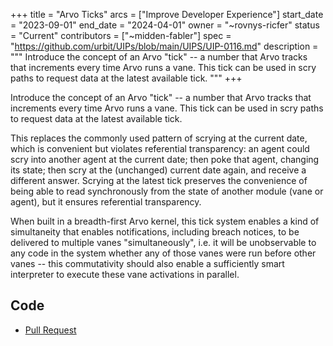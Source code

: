 +++
title = "Arvo Ticks"
arcs = ["Improve Developer Experience"]
start_date = "2023-09-01"
end_date = "2024-04-01"
owner = "~rovnys-ricfer"
status = "Current"
contributors = ["~midden-fabler"]
spec = "https://github.com/urbit/UIPs/blob/main/UIPS/UIP-0116.md"
description = """
Introduce the concept of an Arvo "tick" -- a number that Arvo tracks that increments every time Arvo runs a vane. This tick can be used in scry paths to request data at the latest available tick.
"""
+++

Introduce the concept of an Arvo "tick" -- a number that Arvo tracks that increments every time Arvo runs a vane. This tick can be used in scry paths to request data at the latest available tick.

This replaces the commonly used pattern of scrying at the current date, which is convenient but violates referential transparency: an agent could scry into another agent at the current date; then poke that agent, changing its state; then scry at the (unchanged) current date again, and receive a different answer. Scrying at the latest tick preserves the convenience of being able to read synchronously from the state of another module (vane or agent), but it ensures referential transparency.

When built in a breadth-first Arvo kernel, this tick system enables a kind of simultaneity that enables notifications, including breach notices, to be delivered to multiple vanes "simultaneously", i.e. it will be unobservable to any code in the system whether any of those vanes were run before other vanes -- this commutativity should also enable a sufficiently smart interpreter to execute these vane activations in parallel.

## Code

- [Pull Request](https://github.com/urbit/urbit/pull/6775)
